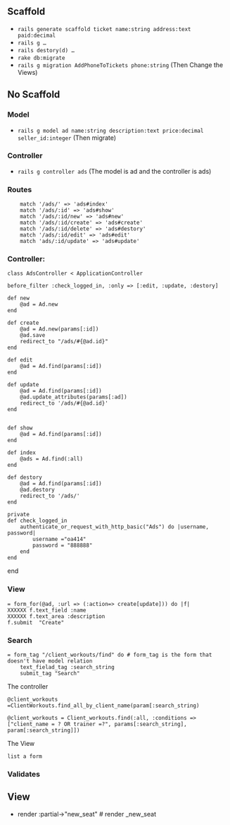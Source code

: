 

## Scaffold

* `rails generate scaffold ticket name:string address:text paid:decimal  `
* `rails g …`
* `rails destory(d) …`
* `rake db:migrate`
* `rails g migration AddPhoneToTickets phone:string` (Then Change the Views)

## No Scaffold

### Model
* `rails g model ad name:string description:text price:decimal seller_id:integer` (Then migrate)
### Controller
* `rails g controller ads` (The model is ad and the controller is ads)
### Routes
		match '/ads/' => 'ads#index' 
		match '/ads/:id' => 'ads#show'
		match '/ads/:id/new' => 'ads#new'
		match '/ads/:id/create' => 'ads#create' 
		match '/ads/:id/delete' => 'ads#destory'
		match '/ads/:id/edit' => 'ads#edit'
		match 'ads/:id/update' => 'ads#update'
  		
### Controller:
	class AdsController < ApplicationController

	before_filter :check_logged_in, :only => [:edit, :update, :destory]
	
	def new
		@ad = Ad.new
	end
	
	def create
		@ad = Ad.new(params[:id])
		@ad.save
		redirect_to "/ads/#{@ad.id}"
	end

	def edit
		@ad = Ad.find(params[:id])
	end
	
	def update
		@ad = Ad.find(params[:id])
		@ad.update_attributes(params[:ad])
		redirect_to '/ads/#{@ad.id}'
	end
	
	
	def show
		@ad = Ad.find(params[:id])	
	end
	
	def index
		@ads = Ad.find(:all)
	end

	def destory
		@ad = Ad.find(params[:id])
		@ad.destory
		redirect_to '/ads/'
	end
	
	private
	def check_logged_in
		authenticate_or_request_with_http_basic("Ads") do |username, password|
			username ="oa414"
			password = "888888"
		end
	end
	
	
end

### View

	= form_for(@ad, :url => (:action=> create[update])) do |f|
	XXXXXX f.text_field :name
	XXXXXX f.text_area :description
	f.submit  "Create"
	
### Search

	= form_tag "/client_workouts/find" do # form_tag is the form that doesn't have model relation
		text_fielad_tag :search_string
		submit_tag "Search"
		
	
The controller


	@client_workouts =ClientWorkouts.find_all_by_client_name(param[:search_string)
	
	@client_workouts = Client_workouts.find(:all, :conditions => ["client_name = ? OR trainer =?", params[:search_string], param[:search_string]])
	
The View
	
	list a form


### Validates


## View

* render :partial->"new_seat"	# render _new_seat
